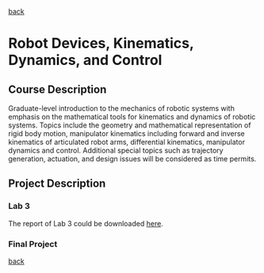 [back](/)

# Robot Devices, Kinematics, Dynamics, and Control
## Course Description

Graduate-level introduction to the mechanics of robotic systems with emphasis on the mathematical tools for
kinematics and dynamics of robotic systems. Topics include the geometry and mathematical representation
of rigid body motion, manipulator kinematics including forward and inverse kinematics of articulated robot
arms, differential kinematics, manipulator dynamics and control. Additional special topics such as trajectory
generation, actuation, and design issues will be considered as time permits.

## Project Description

### Lab 3
The report of Lab 3 could be downloaded [here](./lab3_report.html).


### Final Project


[back](/)
